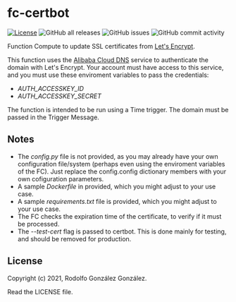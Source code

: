 # fc-certbot

[![License](https://img.shields.io/badge/License-BSD_3--Clause-blue.svg)](https://opensource.org/licenses/BSD-3-Clause) 
![GitHub all releases](https://img.shields.io/github/downloads/rgglez/fc-certbot/total) 
![GitHub issues](https://img.shields.io/github/issues/rgglez/fc-certbot) 
![GitHub commit activity](https://img.shields.io/github/commit-activity/y/rgglez/fc-certbot)

Function Compute to update SSL certificates from [Let's Encrypt](https://letsencrypt.org/es/).

This function uses the [Alibaba Cloud DNS](https://www.alibabacloud.com/product/dns) 
service to authenticate the domain with Let's Encrypt. Your account must have access
to this service, and you must use these enviroment variables to pass the credentials:

* *AUTH_ACCESSKEY_ID*
* *AUTH_ACCESSKEY_SECRET*

The function is intended to be run using a Time trigger. The domain must be passed in the Trigger Message.

## Notes

* The *config.py* file is not provided, as you may already have your own configuration file/system (perhaps even using the enviroment variables of the FC). Just replace the config.config dictionary members with your own cofiguration parameters.
* A sample *Dockerfile* in provided, which you might adjust to your use case.
* A sample *requirements.txt* file is provided, which you might adjust to your use case.
* The FC checks the expiration time of the certificate, to verify if it must be processed.
* The *--test-cert* flag is passed to certbot. This is done mainly for testing, and should be removed for production.

## License

Copyright (c) 2021, Rodolfo González González.

Read the LICENSE file.
